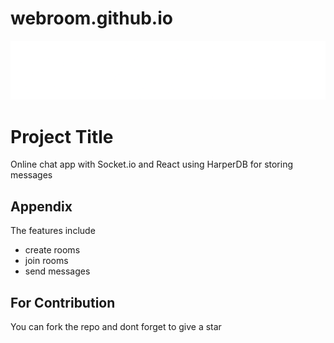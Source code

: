 # webroom.github.io

![](https://github.com/shivvamm/webroom.github.io/blob/main/client/client/public/your_cool_intro.gif)


# Project Title

Online chat app with Socket.io and React  using HarperDB
for storing messages


## Appendix

The features include 
- create  rooms
- join rooms 
- send messages


## For Contribution 

You can fork the repo and dont forget to give a star
